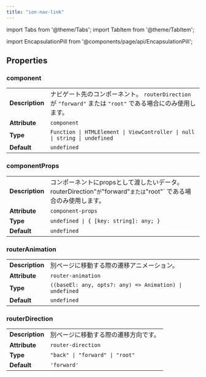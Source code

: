 ```yaml
---
title: "ion-nav-link"
---
```

import Tabs from '@theme/Tabs';
import TabItem from '@theme/TabItem';

<head>
  <title>ion-nav-link: The Element for Navigation to a Specified Component</title>
  <meta name="description" content="Navigation links navigate to specified components. It is the element form of calling the push(), pop(), and setRoot() methods. Read for more on ion-nav-link." />
</head>

import EncapsulationPill from '@components/page/api/EncapsulationPill';




  
## Properties


### component

| | |
| --- | --- |
| **Description** | ナビゲート先のコンポーネント。 `routerDirection`が `"forward"` または `"root"` である場合にのみ使用します。 |
| **Attribute** | `component` |
| **Type** | `Function \| HTMLElement \| ViewController \| null \| string \| undefined` |
| **Default** | `undefined` |



### componentProps

| | |
| --- | --- |
| **Description** | コンポーネントにpropsとして渡したいデータ。routerDirection"` が `"forward"` または `"root"` である場合のみ使用します。 |
| **Attribute** | `component-props` |
| **Type** | `undefined \| { [key: string]: any; }` |
| **Default** | `undefined` |



### routerAnimation

| | |
| --- | --- |
| **Description** | 別ページに移動する際の遷移アニメーション。 |
| **Attribute** | `router-animation` |
| **Type** | `((baseEl: any, opts?: any) => Animation) \| undefined` |
| **Default** | `undefined` |



### routerDirection

| | |
| --- | --- |
| **Description** | 別ページに移動する際の遷移方向です。 |
| **Attribute** | `router-direction` |
| **Type** | `"back" \| "forward" \| "root"` |
| **Default** | `'forward'` |


